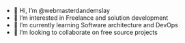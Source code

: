 - 👋 Hi, I’m @webmasterdandemslay
- 👀 I’m interested in Freelance and solution development
- 🌱 I’m currently learning Software architecture and DevOps
- 💞️ I’m looking to collaborate on free source projects 


<!---
webmasterdandemslay/webmasterdandemslay is a ✨ special ✨ repository because its `README.md` (this file) appears on your GitHub profile.
You can click the Preview link to take a look at your changes.
--->
